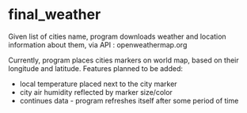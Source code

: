 # final_weather
Given list of cities name, program downloads weather and location information about them, via API : openweathermap.org

Currently, program places cities markers on world map, based on their longitude and latitude. Features planned to be added:

- local temperature placed next to the city marker
- city air humidity reflected by marker size/color
- continues data - program refreshes itself after some period of time
